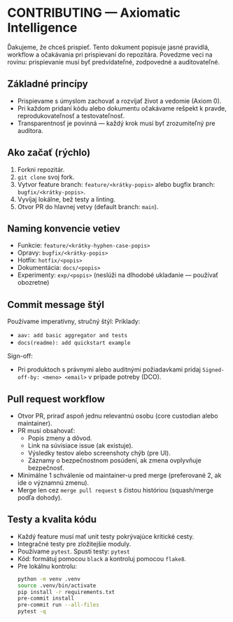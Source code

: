 # CONTRIBUTING — Axiomatic Intelligence

Ďakujeme, že chceš prispieť. Tento dokument popisuje jasné pravidlá, workflow a očakávania pri prispievaní do repozitára. Povedzme veci na rovinu: prispievanie musí byť predvídateľné, zodpovedné a auditovateľné.

## Základné princípy
- Prispievame s úmyslom zachovať a rozvíjať život a vedomie (Axiom 0).  
- Pri každom pridaní kódu alebo dokumentu očakávame rešpekt k pravde, reprodukovateľnosť a testovateľnosť.  
- Transparentnosť je povinná — každý krok musí byť zrozumiteľný pre audítora.

## Ako začať (rýchlo)
1. Forkni repozitár.
2. `git clone` svoj fork.
3. Vytvor feature branch: `feature/<krátky-popis>` alebo bugfix branch: `bugfix/<krátky-popis>`.
4. Vyvíjaj lokálne, bež testy a linting.
5. Otvor PR do hlavnej vetvy (default branch: `main`).

## Naming konvencie vetiev
- Funkcie: `feature/<krátky-hyphen-case-popis>`
- Opravy: `bugfix/<krátky-popis>`
- Hotfix: `hotfix/<popis>`
- Dokumentácia: `docs/<popis>`
- Experimenty: `exp/<popis>` (neslúži na dlhodobé ukladanie — používať obozretne)

## Commit message štýl
Používame imperatívny, stručný štýl:
Príklady:
- `aav: add basic aggregator and tests`
- `docs(readme): add quickstart example`

Sign-off:
- Pri produktoch s právnymi alebo auditnými požiadavkami pridaj `Signed-off-by: <meno> <email>` v prípade potreby (DCO).

## Pull request workflow
- Otvor PR, priraď aspoň jednu relevantnú osobu (core custodian alebo maintainer).
- PR musí obsahovať:
  - Popis zmeny a dôvod.
  - Link na súvisiace issue (ak existuje).
  - Výsledky testov alebo screenshoty chýb (pre UI).
  - Záznamy o bezpečnostnom posúdení, ak zmena ovplyvňuje bezpečnosť.
- Minimálne 1 schválenie od maintainer-u pred merge (preferované 2, ak ide o významnú zmenu).
- Merge len cez `merge pull request` s čistou históriou (squash/merge podľa dohody).

## Testy a kvalita kódu
- Každý feature musí mať unit testy pokrývajúce kritické cesty.
- Integračné testy pre zložitejšie moduly.
- Používame `pytest`. Spusti testy: `pytest`
- Kód: formátuj pomocou `black` a kontroluj pomocou `flake8`.
- Pre lokálnu kontrolu:
  ```bash
  python -m venv .venv
  source .venv/bin/activate
  pip install -r requirements.txt
  pre-commit install
  pre-commit run --all-files
  pytest -q
